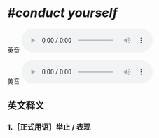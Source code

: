 # ***\#conduct yourself*** 
英音
<audio src="./media/conduct yourself1_AAC.aac" controls="controls"></audio>

美音
<audio src="./media/conduct yourself2_AAC.aac" controls="controls"></audio>



  

英文释义
---
### 1.**［正式用语］举止 / 表现**  


